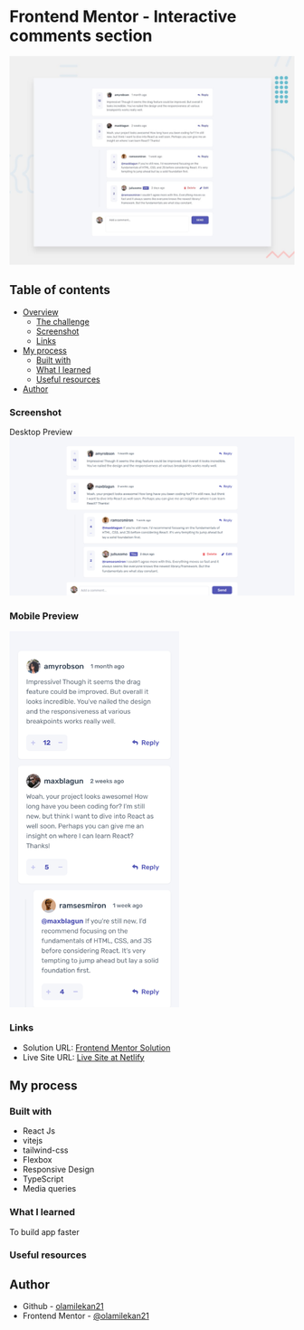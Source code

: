 # Frontend Mentor - Interactive comments section

![Design preview for the Interactive comments section coding challenge](./src/assets/design/desktop-preview.jpg)

## Table of contents

- [Overview](#overview)
  - [The challenge](#the-challenge)
  - [Screenshot](#screenshot)
  - [Links](#links)
- [My process](#my-process)
  - [Built with](#built-with)
  - [What I learned](#what-i-learned)
  - [Useful resources](#useful-resources)
- [Author](#author)


### Screenshot

Desktop Preview
![](./src/assets/screenshot/desktop-preview.png)

### Mobile Preview
<img src="./src/assets/screenshot/mobile-preview.png" width="300">

### Links

- Solution URL: [Frontend Mentor Solution](https://www.frontendmentor.io/solutions/interactive-comments-section-KIr1vBA8d5)
- Live Site URL: [Live Site at Netlify](https://interactive-comments-section-ola.netlify.app/)
## My process

### Built with

- React Js
- vitejs 
- tailwind-css
- Flexbox
- Responsive Design
- TypeScript
- Media queries

### What I learned

To build app faster

### Useful resources




## Author

- Github - [olamilekan21](https://github.com/olamilekan21/)
- Frontend Mentor - [@olamilekan21](https://www.frontendmentor.io/profile/olamilekan21)

